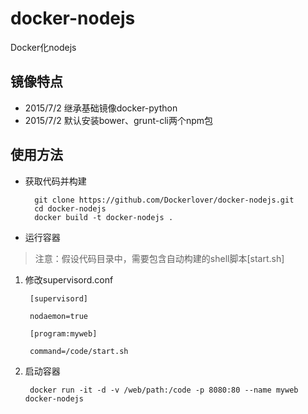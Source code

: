 # docker-nodejs

Docker化nodejs

## 镜像特点

- 2015/7/2 继承基础镜像docker-python
- 2015/7/2 默认安装bower、grunt-cli两个npm包

## 使用方法

- 获取代码并构建

        git clone https://github.com/Dockerlover/docker-nodejs.git
        cd docker-nodejs
        docker build -t docker-nodejs .

- 运行容器

> 注意：假设代码目录中，需要包含自动构建的shell脚本[start.sh]
        
1. 修改supervisord.conf

        [supervisord]

        nodaemon=true
        
        [program:myweb]
        
        command=/code/start.sh

2. 启动容器
        
        docker run -it -d -v /web/path:/code -p 8080:80 --name myweb docker-nodejs
        
        
        

